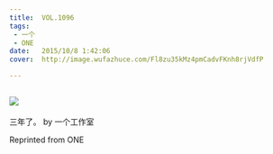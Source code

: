 ```yaml
---
title:	VOL.1096
tags:
 - 一个
 - ONE
date:	2015/10/8 1:42:06
cover:	http://image.wufazhuce.com/Fl8zu35kMz4pmCadvFKnh8rjVdfP

---
```

![](http://image.wufazhuce.com/Fl8zu35kMz4pmCadvFKnh8rjVdfP)
---

三年了。 by 一个工作室
 
Reprinted from ONE

